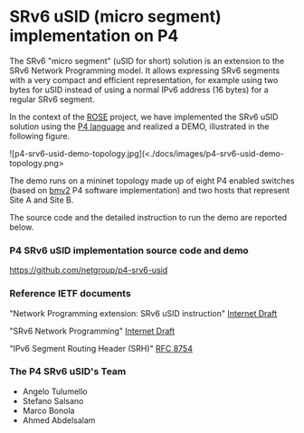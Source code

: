 # SRv6 uSID (micro segment) implementation on P4

The SRv6 "micro segment" (uSID for short) solution is an extension to the SRv6 Network
Programming model. It allows expressing SRv6 segments with a very compact and 
efficient representation, for example using two bytes for uSID instead of using
a normal IPv6 address (16 bytes) for a regular SRv6 segment.

In the context of the [ROSE](https://netgroup.github.io/rose/) project, we have 
implemented the SRv6 uSID solution using the [P4 language](https://github.com/p4lang/tutorials)
and realized a DEMO, illustrated in the following figure.

<!--- img source (new version in gslide):
      https://docs.google.com/presentation/d/1rV0ViQYk9lYUnJH16zvf5qBDUK4yTWAeHoryo6Fe0jo/edit#slide=id.g7f4100c2bd_6_0 
      export the slide as .png, cut to roughly 615x341, and upload in docs/images with the same name --->
![p4-srv6-usid-demo-topology.jpg](<./docs/images/p4-srv6-usid-demo-topology.png>

The demo runs on a mininet topology made up of eight P4 enabled switches (based on [bmv2](https://github.com/p4lang/behavioral-model) P4 software implementation) and two hosts that represent Site A and Site B. 

The source code and the detailed instruction to run the demo are reported below.

### P4 SRv6 uSID implementation source code and demo

https://github.com/netgroup/p4-srv6-usid

### Reference IETF documents

"Network Programming extension: SRv6 uSID instruction" [Internet Draft](https://tools.ietf.org/html/draft-filsfils-spring-net-pgm-extension-srv6-usid)

"SRv6 Network Programming" [Internet Draft](https://tools.ietf.org/html/draft-ietf-spring-srv6-network-programming) 
              
"IPv6 Segment Routing Header (SRH)" [RFC 8754](https://www.rfc-editor.org/rfc/rfc8754.html)

### The P4 SRv6 uSID's Team

- Angelo Tulumello
- Stefano Salsano
- Marco Bonola
- Ahmed Abdelsalam
